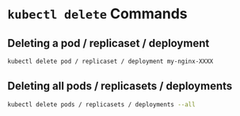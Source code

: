 # `kubectl delete` Commands

## Deleting a pod / replicaset / deployment

```bash
kubectl delete pod / replicaset / deployment my-nginx-XXXX
```

## Deleting all pods / replicasets / deployments

```bash
kubectl delete pods / replicasets / deployments --all
```

